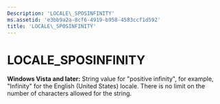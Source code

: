 ```yaml
---
Description: 'LOCALE\_SPOSINFINITY'
ms.assetid: 'e3bb9a2a-8cf6-4919-b958-4583ccf1d592'
title: 'LOCALE\_SPOSINFINITY'
---
```


# LOCALE\_SPOSINFINITY

**Windows Vista and later:** String value for "positive infinity", for example, "Infinity" for the English (United States) locale. There is no limit on the number of characters allowed for the string.

 

 



